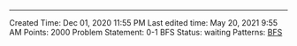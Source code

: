 ---
Created Time: Dec 01, 2020 11:55 PM
Last edited time: May 20, 2021 9:55 AM
Points: 2000
Problem Statement: 0-1 BFS
Status: waiting
Patterns: [BFS](BFS.md)